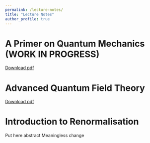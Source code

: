 ```yaml
---
permalink: /lecture-notes/
title: "Lecture Notes"
author_profile: true
---
```


# A Primer on Quantum Mechanics (WORK IN PROGRESS)

[Download pdf](https://joaofmelo.github.io/files/A_Primer_on_Quantum_Mechanics.pdf)

# Advanced Quantum Field Theory

[Download pdf](https://joaofmelo.github.io/files/AQFT_Notes.pdf)

# Introduction to Renormalisation

Put here abstract Meaningless change